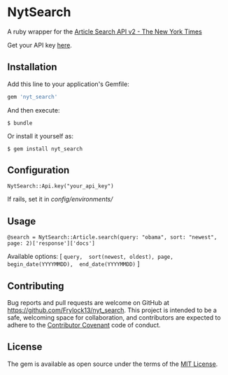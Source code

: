 # NytSearch

A ruby wrapper for the [Article Search API v2 - The New York Times](http://developer.nytimes.com/docs/read/article_search_api_v2)

Get your API key [here](http://developer.nytimes.com/apps/mykeys).

## Installation

Add this line to your application's Gemfile:

```ruby
gem 'nyt_search'
```

And then execute:

    $ bundle

Or install it yourself as:

    $ gem install nyt_search

## Configuration

`NytSearch::Api.key("your_api_key")`

If rails, set it in *config/environments/*

## Usage

```
@search = NytSearch::Article.search(query: "obama", sort: "newest", page: 2)['response']['docs']
```

Available options: [
                    ```
                    query, 
                    sort(newest, oldest),
                    page, 
                    begin_date(YYYYMMDD), 
                    end_date(YYYYMMDD)
                    ```
                    ]

## Contributing

Bug reports and pull requests are welcome on GitHub at https://github.com/Frylock13/nyt_search. This project is intended to be a safe, welcoming space for collaboration, and contributors are expected to adhere to the [Contributor Covenant](contributor-covenant.org) code of conduct.


## License

The gem is available as open source under the terms of the [MIT License](http://opensource.org/licenses/MIT).

